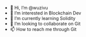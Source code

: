 - 👋 Hi, I’m @wuzivu
- 👀 I’m interested in Blockchain Dev
- 🌱 I’m currently learning Solidity
- 💞️ I’m looking to collaborate on Git
- 📫 How to reach me through Git

<!---
wuzivu/wuzivu is a ✨ special ✨ repository because its `README.md` (this file) appears on your GitHub profile.
You can click the Preview link to take a look at your changes.
--->
